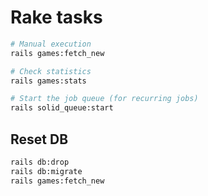 # Rake tasks

```bash
# Manual execution
rails games:fetch_new

# Check statistics
rails games:stats

# Start the job queue (for recurring jobs)
rails solid_queue:start
```


## Reset DB

```bash
rails db:drop
rails db:migrate
rails games:fetch_new
```